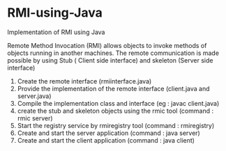 # RMI-using-Java
Implementation of RMI using Java

Remote Method Invocation (RMI) allows objects to invoke methods of objects running in another machines. 
The remote communication is made possible by using Stub ( Client side interface) and skeleton (Server side interface)

1. Create the remote interface (rmiinterface.java)
2. Provide the implementation of the remote interface (client.java and server.java)
3. Compile the implementation class and interface (eg : javac client.java)
4. create the stub and skeleton objects using the rmic tool (command : rmic server)
5. Start the registry service by rmiregistry tool (command : rmiregistry)
6. Create and start the server application (command : java server)
7. Create and start the client application (command : java client)
